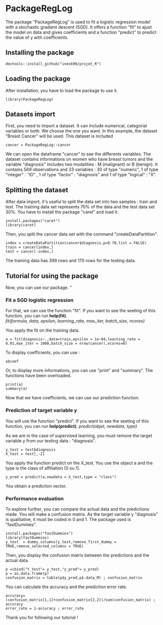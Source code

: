 # PackageRegLog

The package "PackageRegLog" is used to fit a logistic regression model with a stochastic gradient descent (SGD). It offers a function "fit" to ajust the model on data and gives coefficients and a function "predict" to predict the value of y with coefficients. 

## Installing the package 

```
devtools::install_github("inesk99/projet_R")
```

## Loading the package 

After installation, you have to load the package to use it. 

```
library(PackageRegLog)
```

## Datasets import 

First, you need to import a dataset. It can include numerical, categorial variables or both. We choose the one you want. In this example, the dataset "Breast Cancer" will be used. This dataset is included 

```
cancer = PackageRegLog::cancer
```

We can open the dataframe "cancer" to see the differents variables. The dataset contains informations on women who have breast tumors and the variable "diagnosis" includes two modalities : M (malignant) or B (benign). It contains 569 observations and 33 variables : 30 of type "numeric", 1 of type "integer" : "ID" , 1 of type "factor" : "diagnosis" and 1 of type "logical" : "X". 

## Splitting the dataset

After data import, it's useful to split the data set into two samples : train and test. The training data set represents 70% of the data and the test data set 30%. 
You have to install the package "caret" and load it. 

```
install.packages("caret")
library(caret)
```

Then, you split the cancer data set with the command "createDataPartition". 

```
index = createDataPartition(cancer$diagnosis,p=0.70,list = FALSE)
train = cancer[index,]
test = cancer[-index,]
```

The training data has 399 rows and 170 rows for the testing data. 

## Tutorial for using the package

Now, you can use our package. 
"
### Fit a SGD logistic regression 

For that, we can use the function "fit". If you want to see the seeting of this function, you can run __help(fit)__.   
*fit(formula, data, epsilon, learning_rate, max_iter, batch_size, ncores)*

You apply the fit on the training data. 

```
a = fit(diagnosis~.,data=train,epsilon = 1e-04,learning_rate = 0.01,max_iter = 1000,batch_size = nrow(cancer),ncores=0)
```

To display coefficients, you can use :

```
a$coef
```

Or, to display more informations, you can use "print" and "summary". The functions have been overloaded.

```
print(a)
summary(a)
```

Now that we have coefficients, we can use our prediction function. 

### Prediction of target variable y

You will use the function "predict". If you want to see the seeting of this function, you can run __help(predict)__. 
*predict(objet, newdata, type)*

As we are in the case of supervised learning, you must remove the target variable y from our testing data : "diagnosis". 

```
y_test = test$diagnosis
X_test = test[,-2]
```
You apply the function predict on the X_test. You use the object a and the type is the class of affiliation (0 ou 1).

```
y_pred = predict(a,newdata = X_test,type = "class")
```

You obtain a prediction vector.

### Performance evaluation

To explore further, you can compare the actual data and the predictions made. You will make a confusion matrix. 
As the target variable y "diagnosis" is qualitative, it must be coded in 0 and 1. The package used is "fastDummies".

```
install.packages("fastDummies")
library(fastDummies)
y_test  = dummy_columns(y_test,remove_first_dummy = TRUE,remove_selected_columns = TRUE)
```
Then, you display the confusion matrix between the predictions and the actual data. 

```
p =cbind("Y_test"= y_test,"y_pred"= y_pred)
p = as.data.frame(p)
confusion_matrix = table(p$y_pred,p$.data_M) ; confusion_matrix
```

You can calculate the accuracy and the prediction error rate. 

```
accuracy=(confusion_matrix[1,1]+confusion_matrix[2,2])/sum(confusion_matrix) ; accuracy
error_rate = 1-accuracy ; error_rate
```

Thank you for following our tutorial ! 













